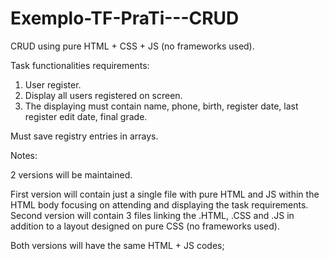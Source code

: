 # Exemplo-TF-PraTi---CRUD
CRUD using pure HTML + CSS + JS (no frameworks used).

Task functionalities requirements:

1. User register.
2. Display all users registered on screen.
3. The displaying must contain name, phone, birth, register date, last register edit date, final grade.

Must save registry entries in arrays.

Notes:

2 versions will be maintained. 

First version will contain just a single file with pure HTML and JS within the HTML body focusing on attending and displaying the task requirements.
Second version will contain 3 files linking the .HTML, .CSS and .JS in addition to a layout designed on pure CSS (no frameworks used).

Both versions will have the same HTML + JS codes;
